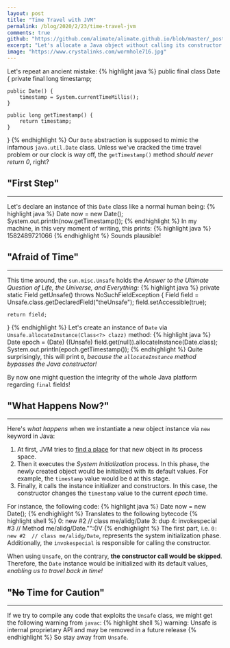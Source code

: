 ```yaml
---
layout: post
title: "Time Travel with JVM"
permalink: /blog/2020/2/23/time-travel-jvm
comments: true
github: "https://github.com/alimate/alimate.github.io/blob/master/_posts/2020-2-23-time-travel-jvm.md"
excerpt: "Let's allocate a Java object without calling its constructor!"
image: "https://www.crystalinks.com/wormhole716.jpg"
---
```

Let's repeat an ancient mistake:
{% highlight java %}
public final class Date {
    private final long timestamp;

    public Date() {
        timestamp = System.currentTimeMillis();
    }

    public long getTimestamp() {
        return timestamp;
    }
}
{% endhighlight %}
Our `Date` abstraction is supposed to mimic the infamous `java.util.Date` class. Unless we've cracked the time travel problem or our clock is way off, the `getTimestamp()` method *should never return 0*, right?

## "First Step"
---
Let's declare an instance of this `Date` class like a normal human being:
{% highlight java %}
Date now = new Date();
System.out.println(now.getTimestamp());
{% endhighlight %}
In my machine, in this very moment of writing, this prints:
{% highlight java %}
1582489721066
{% endhighlight %}
Sounds plausible!

## "Afraid of Time"
---
This time around, the `sun.misc.Unsafe` holds the *Answer to the Ultimate Question of Life, the Universe, and Everything:*
{% highlight java %}
private static Field getUnsafe() throws NoSuchFieldException {
    Field field = Unsafe.class.getDeclaredField("theUnsafe");
    field.setAccessible(true);

    return field;
}
{% endhighlight %}
Let's create an instance of `Date` via `Unsafe.allocateInstance(Class<?> clazz)` method:
{% highlight java %}
Date epoch = (Date) ((Unsafe) field.get(null)).allocateInstance(Date.class);
System.out.println(epoch.getTimestamp());
{% endhighlight %}
Quite surprisingly, this will print `0`, *because the `allocateInstance` method bypasses the Java constructor!*

By now one might question the integrity of the whole Java platform regarding `final` fields!

## "What Happens Now?"
---
Here's *what happens* when we instantiate a new object instance via `new` keyword in Java:
 1. At first, JVM tries to [find a place](https://alidg.me/blog/2019/6/21/tlab-jvm) for that new object in its process space.
 2. Then it executes the *System Initialization* process. In this phase, the newly created object would be initialized with its default values. For example, the `timestamp` value would be `0` at this stage.
 3. Finally, it calls the instance initializer and constructors. In this case, the constructor changes the `timestamp` value to the current *epoch* time.

For instance, the following code:
{% highlight java %}
Date now = new Date();
{% endhighlight %}
Translates to the following bytecode
{% highlight shell %}
0: new           #2  // class me/alidg/Date
3: dup
4: invokespecial #3 // Method me/alidg/Date."<init>":()V
{% endhighlight %}
The first part, i.e. `0: new #2  // class me/alidg/Date`, represents the system initialization phase. Additionally, the `invokespecial` is responsible for calling the constructor.

When using `Unsafe`, on the contrary, **the constructor call would be skipped**. Therefore, the `Date` instance would be initialized with its default values, *enabling us to travel back in time!*

## "<del>No</del> Time for Caution"
---
If we try to compile any code that exploits the `Unsafe` class, we might get the following warning from `javac`:
{% highlight shell %}
warning: Unsafe is internal proprietary API and may be removed in a future release
{% endhighlight %}
So stay away from `Unsafe`.
